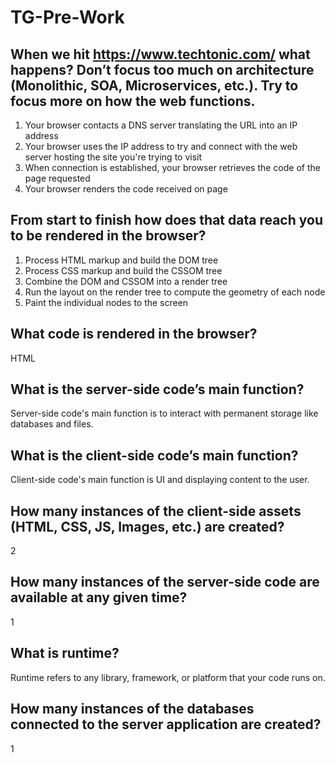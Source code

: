 # TG-Pre-Work

## When we hit https://www.techtonic.com/ what happens? Don’t focus too much on architecture (Monolithic, SOA, Microservices, etc.). Try to focus more on how the web functions.

1. Your browser contacts a DNS server translating the URL into an IP address
2. Your browser uses the IP address to try and connect with the web server hosting the site you're trying to visit
3. When connection is established, your browser retrieves the code of the page requested
4. Your browser renders the code received on page

## From start to finish how does that data reach you to be rendered in the browser?

1. Process HTML markup and build the DOM tree
2. Process CSS markup and build the CSSOM tree
3. Combine the DOM and CSSOM into a render tree
4. Run the layout on the render tree to compute the geometry of each node
5. Paint the individual nodes to the screen

## What code is rendered in the browser?

HTML

## What is the server-side code’s main function?

Server-side code's main function is to interact with permanent storage like databases and files.

## What is the client-side code’s main function?

Client-side code's main function is UI and displaying content to the user.

## How many instances of the client-side assets (HTML, CSS, JS, Images, etc.) are created?

2

## How many instances of the server-side code are available at any given time?

1

## What is runtime?

Runtime refers to any library, framework, or platform that your code runs on.

## How many instances of the databases connected to the server application are created?

1
